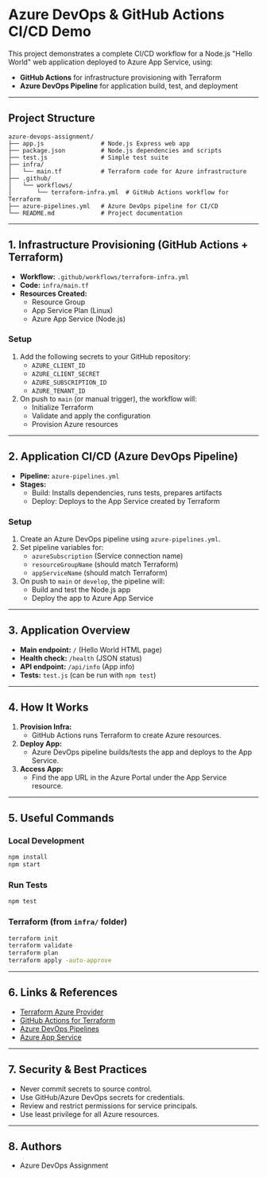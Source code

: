 # Azure DevOps & GitHub Actions CI/CD Demo

This project demonstrates a complete CI/CD workflow for a Node.js "Hello World" web application deployed to Azure App Service, using:
- **GitHub Actions** for infrastructure provisioning with Terraform
- **Azure DevOps Pipeline** for application build, test, and deployment

---

## Project Structure

```
azure-devops-assignment/
├── app.js                # Node.js Express web app
├── package.json          # Node.js dependencies and scripts
├── test.js               # Simple test suite
├── infra/
│   └── main.tf           # Terraform code for Azure infrastructure
├── .github/
│   └── workflows/
│       └── terraform-infra.yml  # GitHub Actions workflow for Terraform
├── azure-pipelines.yml   # Azure DevOps pipeline for CI/CD
└── README.md             # Project documentation
```

---

## 1. Infrastructure Provisioning (GitHub Actions + Terraform)

- **Workflow:** `.github/workflows/terraform-infra.yml`
- **Code:** `infra/main.tf`
- **Resources Created:**
  - Resource Group
  - App Service Plan (Linux)
  - Azure App Service (Node.js)

### Setup
1. Add the following secrets to your GitHub repository:
   - `AZURE_CLIENT_ID`
   - `AZURE_CLIENT_SECRET`
   - `AZURE_SUBSCRIPTION_ID`
   - `AZURE_TENANT_ID`
2. On push to `main` (or manual trigger), the workflow will:
   - Initialize Terraform
   - Validate and apply the configuration
   - Provision Azure resources

---

## 2. Application CI/CD (Azure DevOps Pipeline)

- **Pipeline:** `azure-pipelines.yml`
- **Stages:**
  - Build: Installs dependencies, runs tests, prepares artifacts
  - Deploy: Deploys to the App Service created by Terraform

### Setup
1. Create an Azure DevOps pipeline using `azure-pipelines.yml`.
2. Set pipeline variables for:
   - `azureSubscription` (Service connection name)
   - `resourceGroupName` (should match Terraform)
   - `appServiceName` (should match Terraform)
3. On push to `main` or `develop`, the pipeline will:
   - Build and test the Node.js app
   - Deploy the app to Azure App Service

---

## 3. Application Overview

- **Main endpoint:** `/` (Hello World HTML page)
- **Health check:** `/health` (JSON status)
- **API endpoint:** `/api/info` (App info)
- **Tests:** `test.js` (can be run with `npm test`)

---

## 4. How It Works

1. **Provision Infra:**
   - GitHub Actions runs Terraform to create Azure resources.
2. **Deploy App:**
   - Azure DevOps pipeline builds/tests the app and deploys to the App Service.
3. **Access App:**
   - Find the app URL in the Azure Portal under the App Service resource.

---

## 5. Useful Commands

### Local Development
```bash
npm install
npm start
```

### Run Tests
```bash
npm test
```

### Terraform (from `infra/` folder)
```bash
terraform init
terraform validate
terraform plan
terraform apply -auto-approve
```

---

## 6. Links & References
- [Terraform Azure Provider](https://registry.terraform.io/providers/hashicorp/azurerm/latest/docs)
- [GitHub Actions for Terraform](https://github.com/hashicorp/setup-terraform)
- [Azure DevOps Pipelines](https://docs.microsoft.com/en-us/azure/devops/pipelines/)
- [Azure App Service](https://docs.microsoft.com/en-us/azure/app-service/)

---

## 7. Security & Best Practices
- Never commit secrets to source control.
- Use GitHub/Azure DevOps secrets for credentials.
- Review and restrict permissions for service principals.
- Use least privilege for all Azure resources.

---

## 8. Authors
- Azure DevOps Assignment
